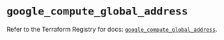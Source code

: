 # `google_compute_global_address`

Refer to the Terraform Registry for docs: [`google_compute_global_address`](https://registry.terraform.io/providers/hashicorp/google/6.45.0/docs/resources/compute_global_address).
